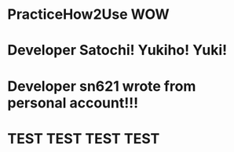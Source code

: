 # PracticeHow2Use WOW
# Developer Satochi! Yukiho! Yuki!
# Developer sn621 wrote from personal account!!!
# TEST TEST TEST TEST

